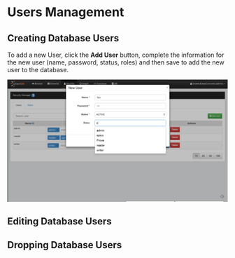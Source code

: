 
#  Users Management


## Creating Database Users

To add a new User, click the **Add User** button, complete the information for the new user
(name, password, status, roles) and then save to add the new user to the database. 

![New User](../../images/newUser.png)


## Editing Database Users


## Dropping Database Users
